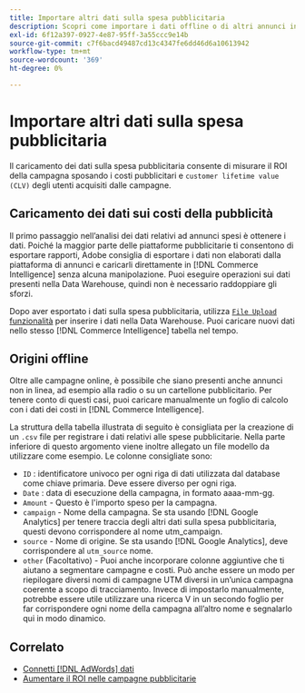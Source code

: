 ```yaml
---
title: Importare altri dati sulla spesa pubblicitaria
description: Scopri come importare i dati offline o di altri annunci in [!DNL Commerce Intelligence].
exl-id: 6f12a397-0927-4e87-95ff-3a55ccc9e14b
source-git-commit: c7f6bacd49487cd13c4347fe6dd46d6a10613942
workflow-type: tm+mt
source-wordcount: '369'
ht-degree: 0%

---
```


# Importare altri dati sulla spesa pubblicitaria

Il caricamento dei dati sulla spesa pubblicitaria consente di misurare il ROI della campagna sposando i costi pubblicitari e `customer lifetime value (CLV)` degli utenti acquisiti dalle campagne.

## Caricamento dei dati sui costi della pubblicità

Il primo passaggio nell’analisi dei dati relativi ad annunci spesi è ottenere i dati. Poiché la maggior parte delle piattaforme pubblicitarie ti consentono di esportare rapporti, Adobe consiglia di esportare i dati non elaborati dalla piattaforma di annunci e caricarli direttamente in [!DNL Commerce Intelligence] senza alcuna manipolazione. Puoi eseguire operazioni sui dati presenti nella Data Warehouse, quindi non è necessario raddoppiare gli sforzi.

Dopo aver esportato i dati sulla spesa pubblicitaria, utilizza [`File Upload` funzionalità](../connecting-data/using-file-uploader.md) per inserire i dati nella Data Warehouse. Puoi caricare nuovi dati nello stesso [!DNL Commerce Intelligence] tabella nel tempo.

## Origini offline

Oltre alle campagne online, è possibile che siano presenti anche annunci non in linea, ad esempio alla radio o su un cartellone pubblicitario. Per tenere conto di questi casi, puoi caricare manualmente un foglio di calcolo con i dati dei costi in [!DNL Commerce Intelligence].

La struttura della tabella illustrata di seguito è consigliata per la creazione di un `.csv` file per registrare i dati relativi alle spese pubblicitarie. Nella parte inferiore di questo argomento viene inoltre allegato un file modello da utilizzare come esempio. Le colonne consigliate sono:

* `ID` : identificatore univoco per ogni riga di dati utilizzata dal database come chiave primaria. Deve essere diverso per ogni riga.
* `Date` : data di esecuzione della campagna, in formato aaaa-mm-gg.
* `Amount` - Questo è l&#39;importo speso per la campagna.
* `campaign` - Nome della campagna. Se sta usando [!DNL Google Analytics] per tenere traccia degli altri dati sulla spesa pubblicitaria, questi devono corrispondere al nome utm\_campaign.
* `source` - Nome di origine. Se sta usando [!DNL Google Analytics], deve corrispondere al `utm_source` nome.
* `other` (Facoltativo) - Puoi anche incorporare colonne aggiuntive che ti aiutano a segmentare campagne e costi. Può anche essere un modo per riepilogare diversi nomi di campagne UTM diversi in un’unica campagna coerente a scopo di tracciamento. Invece di impostarlo manualmente, potrebbe essere utile utilizzare una ricerca V in un secondo foglio per far corrispondere ogni nome della campagna all’altro nome e segnalarlo qui in modo dinamico.

## Correlato

* [Connetti [!DNL AdWords] dati](../integrations/google-adwords.md)
* [Aumentare il ROI nelle campagne pubblicitarie](../../analysis/roi-ad-camp.md)
